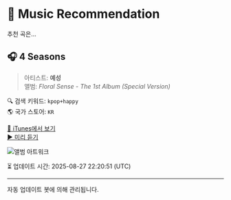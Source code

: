 
# 🎵 Music Recommendation

추천 곡은...

## 🎧 4 Seasons  
> 아티스트: **예성**  
> 앨범: _Floral Sense - The 1st Album (Special Version)_  

🔍 검색 키워드: `kpop+happy`  
🌎 국가 스토어: `KR`

[🔗 iTunes에서 보기](https://music.apple.com/kr/album/4-seasons/1673199196?i=1673199207&uo=4)  
[▶️ 미리 듣기](https://audio-ssl.itunes.apple.com/itunes-assets/AudioPreview116/v4/71/e4/3e/71e43e39-f8ce-307d-0c95-3815ac442cfa/mzaf_10331917123366355943.plus.aac.p.m4a)

![앨범 아트워크](https://is1-ssl.mzstatic.com/image/thumb/Music116/v4/05/db/05/05db0558-56cc-90a5-e7b8-ebc11e18c8ad/4000_4000.jpg/100x100bb.jpg)

⏳ 업데이트 시간: 2025-08-27 22:20:51 (UTC)

---
자동 업데이트 봇에 의해 관리됩니다.
